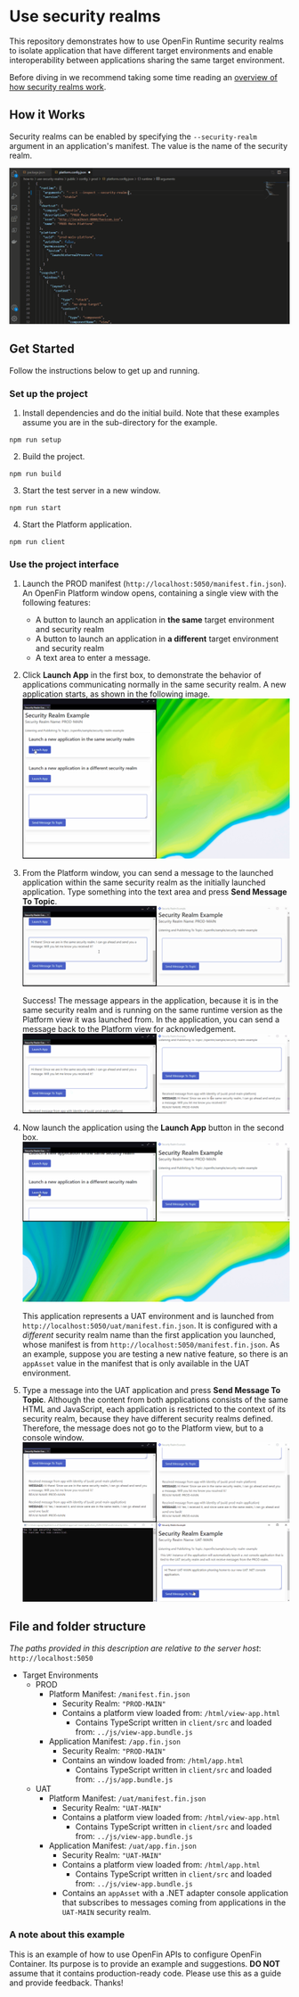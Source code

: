 # Use security realms

This repository demonstrates how to use OpenFin Runtime security realms to isolate application that have different target environments and enable interoperability between applications sharing the same target environment.

Before diving in we recommend taking some time reading an [overview of how security realms work](https://developers.openfin.co/of-docs/docs/openfin-security#security-realms).

## How it Works

Security realms can be enabled by specifying the `--security-realm` argument in an application's manifest. The value is the name of the security realm.

![adding a security realm as a runtime argument](./assets/set-security-realm.gif)

## Get Started

Follow the instructions below to get up and running.

### Set up the project

1. Install dependencies and do the initial build. Note that these examples assume you are in the sub-directory for the example.

```shell
npm run setup
```

2. Build the project.

```shell
npm run build
```

3. Start the test server in a new window.

```shell
npm run start
```

4. Start the Platform application.

```shell
npm run client
```

### Use the project interface

1. Launch the PROD manifest (`http://localhost:5050/manifest.fin.json`). An OpenFin Platform window opens, containing a single view with the following features:

   - A button to launch an application in **the same** target environment and security realm
   - A button to launch an application in **a different** target environment and security realm
   - A text area to enter a message.

2. Click **Launch App** in the first box, to demonstrate the behavior of applications communicating normally in the same security realm. A new application starts, as shown in the following image.
   ![Starting the application](./assets/open-same-realm.gif)

3. From the Platform window, you can send a message to the launched application within the same security realm as the initially launched application. Type something into the text area and press **Send Message To Topic**.
   ![Writing a message to same realm app](./assets/send-message-same-realm-1.gif)

   Success! The message appears in the application, because it is in the same security realm and is running on the same runtime version as the Platform view it was launched from. In the application, you can send a message back to the Platform view for acknowledgement.
   ![Receiving a message and sending message to same realm app](./assets/send-message-same-realm-2.gif)

4. Now launch the application using the **Launch App** button in the second box.
   ![send message to native app](./assets/open-different-realm.gif)

   This application represents a UAT environment and is launched from `http://localhost:5050/uat/manifest.fin.json`. It is configured with a _different_ security realm name than the first application you launched, whose manifest is from `http://localhost:5050/manifest.fin.json`. As an example, suppose you are testing a new native feature, so there is an `appAsset` value in the manifest that is only available in the UAT environment.

5. Type a message into the UAT application and press **Send Message To Topic**. Although the content from both applications consists of the same HTML and JavaScript, each application is restricted to the context of its security realm, because they have different security realms defined. Therefore, the message does not go to the Platform view, but to a console window.
   ![send message to native app](./assets/send-message-different-realm.gif)

## File and folder structure

_The paths provided in this description are relative to the server host_: `http://localhost:5050`

- Target Environments
  - PROD
    - Platform Manifest: `/manifest.fin.json`
      - Security Realm: `"PROD-MAIN"`
      - Contains a platform view loaded from: `/html/view-app.html`
        - Contains TypeScript written in `client/src` and loaded from: `../js/view-app.bundle.js`
    - Application Manifest: `/app.fin.json`
      - Security Realm: `"PROD-MAIN"`
      - Contains an window loaded from: `/html/app.html`
        - Contains TypeScript written in `client/src` and loaded from: `../js/app.bundle.js`
  - UAT
    - Platform Manifest: `/uat/manifest.fin.json`
      - Security Realm: `"UAT-MAIN"`
      - Contains a platform view loaded from: `/html/view-app.html`
        - Contains TypeScript written in `client/src` and loaded from: `../js/view-app.bundle.js`
    - Application Manifest: `/uat/app.fin.json`
      - Security Realm: `"UAT-MAIN"`
      - Contains a platform view loaded from: `/html/app.html`
        - Contains TypeScript written in `client/src` and loaded from: `../js/view-app.bundle.js`
      - Contains an `appAsset` with a .NET adapter console application that subscribes to messages coming from applications in the `UAT-MAIN` security realm.

### A note about this example

This is an example of how to use OpenFin APIs to configure OpenFin Container. Its purpose is to provide an example and suggestions. **DO NOT** assume that it contains production-ready code. Please use this as a guide and provide feedback. Thanks!
